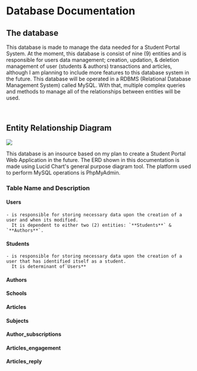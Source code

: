 # Database Documentation

## The database

This database is made to manage the data needed for a Student Portal System. At the moment, this database is consist of nine (9) entities and is responsible for users data management; creation, updation, & deletion management of user (students & authors) transactions and articles, although I am planning to include more features to this database system in the future. This database will be operated in a RDBMS (Relational Database Management System) called MySQL. With that, multiple complex queries and methods to manage all of the relationships between entities will be used.

<br />

## Entity Relationship Diagram

<img src="https://raw.githubusercontent.com/centino90/Advance-Database-Documentation/3d6b5b4dab9c31c4fb25daf66279319192273609/img/ERD.svg"/>

This database is an insource based on my plan to create a Student Portal Web Application in the future. The ERD shown in this documentation is made using Lucid Chart's general purpose diagram tool. The platform used to perform MySQL operations is PhpMyAdmin.

### Table Name and Description

#### Users
```
- is responsible for storing necessary data upon the creation of a user and when its modified.
  It is dependent to either two (2) entities: `**Students**` & `**Authors**`.
```

#### Students
```
- is responsible for storing necessary data upon the creation of a user that has identified itself as a student.
  It is determinant of`Users**
```

#### Authors

#### Schools

#### Articles

#### Subjects

#### Author_subscriptions

#### Articles_engagement

#### Articles_reply


